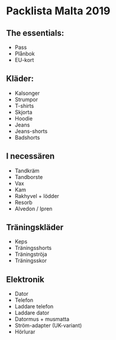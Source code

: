 # Packlista Malta 2019

## The essentials:
- Pass
- Plånbok
- EU-kort

## Kläder:
- Kalsonger
- Strumpor
- T-shirts
- Skjorta
- Hoodie
- Jeans
- Jeans-shorts
- Badshorts 

## I necessären
- Tandkräm
- Tandborste
- Vax
- Kam
- Rakhyvel + lödder
- Resorb
- Alvedon / Ipren

## Träningskläder
- Keps
- Träningsshorts
- Träningströja
- Träningsskor 

## Elektronik
- Dator
- Telefon
- Laddare telefon
- Laddare dator
- Datormus + musmatta
- Ström-adapter (UK-variant)
- Hörlurar
